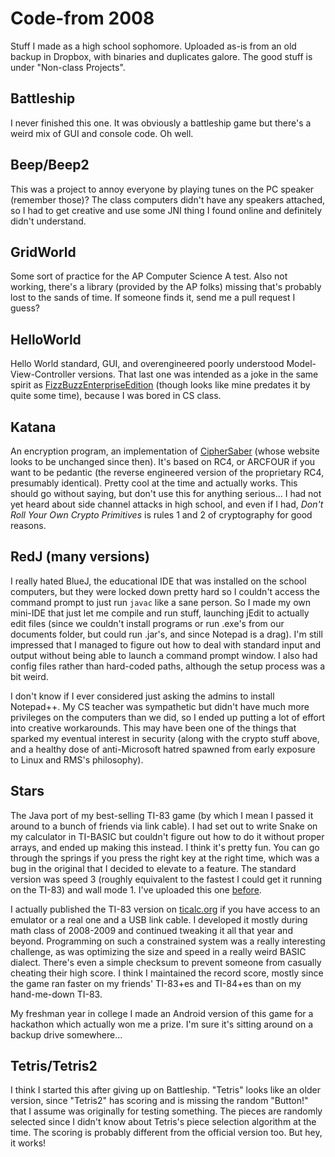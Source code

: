 # Code-from 2008
Stuff I made as a high school sophomore. Uploaded as-is from an old backup in Dropbox, with binaries and duplicates galore. The good stuff is under "Non-class Projects".

## Battleship
I never finished this one. It was obviously a battleship game but there's a weird mix of GUI and console code. Oh well.

## Beep/Beep2
This was a project to annoy everyone by playing tunes on the PC speaker (remember those)? The class computers didn't have any speakers attached, so I had to get creative and use some JNI thing I found online and definitely didn't understand.

## GridWorld
Some sort of practice for the AP Computer Science A test. Also not working, there's a library (provided by the AP folks) missing that's probably lost to the sands of time. If someone finds it, send me a pull request I guess?

## HelloWorld
Hello World standard, GUI, and overengineered poorly understood Model-View-Controller versions. That last one was intended as a joke in the same spirit as [FizzBuzzEnterpriseEdition](https://github.com/EnterpriseQualityCoding/FizzBuzzEnterpriseEdition) (though looks like mine predates it by quite some time), because I was bored in CS class.

## Katana
An encryption program, an implementation of [CipherSaber](http://ciphersaber.gurus.org/) (whose website looks to be unchanged since then). It's based on RC4, or ARCFOUR if you want to be pedantic (the reverse engineered version of the proprietary RC4, presumably identical). Pretty cool at the time and actually works. This should go without saying, but don't use this for anything serious... I had not yet heard about side channel attacks in high school, and even if I had, *Don't Roll Your Own Crypto Primitives* is rules 1 and 2 of cryptography for good reasons.

## RedJ (many versions)
I really hated BlueJ, the educational IDE that was installed on the school computers, but they were locked down pretty hard so I couldn't access the command prompt to just run `javac` like a sane person. So I made my own mini-IDE that just let me compile and run stuff, launching jEdit to actually edit files (since we couldn't install programs or run .exe's from our documents folder, but could run .jar's, and since Notepad is a drag). I'm still impressed that I managed to figure out how to deal with standard input and output without being able to launch a command prompt window. I also had config files rather than hard-coded paths, although the setup process was a bit weird.

I don't know if I ever considered just asking the admins to install Notepad++. My CS teacher was sympathetic but didn't have much more privileges on the computers than we did, so I ended up putting a lot of effort into creative workarounds. This may have been one of the things that sparked my eventual interest in security (along with the crypto stuff above, and a healthy dose of anti-Microsoft hatred spawned from early exposure to Linux and RMS's philosophy).

## Stars
The Java port of my best-selling TI-83 game (by which I mean I passed it around to a bunch of friends via link cable). I had set out to write Snake on my calculator in TI-BASIC but couldn't figure out how to do it without proper arrays, and ended up making this instead. I think it's pretty fun. You can go through the springs if you press the right key at the right time, which was a bug in the original that I decided to elevate to a feature. The standard version was speed 3 (roughly equivalent to the fastest I could get it running on the TI-83) and wall mode 1. I've uploaded this one [before](https://github.com/DeltaWhy/stars-java).

I actually published the TI-83 version on [ticalc.org](http://www.ticalc.org/pub/83/basic/games/arcade/) if you have access to an emulator or a real one and a USB link cable. I developed it mostly during math class of 2008-2009 and continued tweaking it all that year and beyond. Programming on such a constrained system was a really interesting challenge, as was optimizing the size and speed in a really weird BASIC dialect. There's even a simple checksum to prevent someone from casually cheating their high score. I think I maintained the record score, mostly since the game ran faster on my friends' TI-83+es and TI-84+es than on my hand-me-down TI-83.

My freshman year in college I made an Android version of this game for a hackathon which actually won me a prize. I'm sure it's sitting around on a backup drive somewhere...

## Tetris/Tetris2
I think I started this after giving up on Battleship. "Tetris" looks like an older version, since "Tetris2" has scoring and is missing the random "Button!" that I assume was originally for testing something. The pieces are randomly selected since I didn't know about Tetris's piece selection algorithm at the time. The scoring is probably different from the official version too. But hey, it works!
